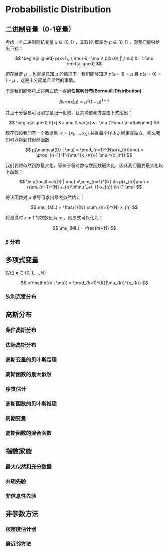 # Probabilistic Distribution

## 二进制变量（0-1变量）

考虑一个二进制随机变量 $x \in \left\{ 0,1 \right\}$ ，其取1的概率为 $\mu \in [0,1]$ ，则我们能够给出下式：

$$
\begin{aligned}
p(x=1\,|\,\mu) &= \mu \\
p(x=0\,|\,\mu) &= 1-\mu
\end{aligned}
$$

即在给定 $\mu$ ，也就是已知 $\mu$ 的情况下，我们能够知道 $p(x=1)=\mu$ 且 $p(x=0)=1-\mu$ ，这是十分简单且显然的事情。

于是我们能够将上述两式统一得到**伯努利分布(Bernoulli Distribution)**

$$
Bern(x|\mu) = \mu^{x}(1-\mu)^{1-x}
$$

并且十分容易可证明它是归一化的，且其均值和方差由下式给出：

$$
\begin{aligned}
E[x] &= \mu
\\
var[x] &= \mu (1-\mu)
\end{aligned}
$$

现在假设我们有一个数据集 $\mathcal{D} = \left\{ x_{1},\dots,x_{N} \right\}$ 并且每个样本之间相互独立，那么我们可以得到其似然函数

$$
p(\mathcal{D} | \mu) = \prod_{n=1}^{N}p(x_{n}|\mu) = \prod_{n=1}^{N}\mu^{x_{n}}(1-\mu)^{x_{n}}
$$

我们要将似然函数最大化，等价于将对数似然函数最大化，因此我们需要最大化以下函数：

$$
\ln p(\mathcal{D} | \mu) =\sum_{n=1}^{N} \ln p(x_{n}|\mu) = \sum_{n=1}^{N} x_{n}\ln\mu \,+\, (1-x_{n}) \ln (1-\mu)
$$

将该函数对 $\mu$ 求导可求出最大似然估计：

$$
\mu_{ML} = \frac{1}{N} \sum_{n=1}^{N} x_{n}
$$

将测试时 $x=1$ 的次数设为 $m$ ，则原式可以化为：

$$
\mu_{ML} = \frac{m}{N}
$$

### $\beta$ 分布

## 多项式变量

假设 $\mathbf{x} \in \left\{ 0,1,\dots,N \right\}$

$$
p(\mathbf{x | \mu}) = \prod_{k=1}^{K}(\mu_{k})^{x_{k}}
$$

### 狄利克雷分布

## 高斯分布

### 条件高斯分布

### 边际高斯分布

### 高斯变量的贝叶斯定理

### 高斯函数的最大似然

### 序贯估计

### 高斯函数的贝叶斯推理

### 周期变量

### 高斯函数的混合函数

## 指数家族

### 最大似然和充分数据

### 共轭先验

### 非信息性先验

## 非参数方法

### 核密度估计器

### 最近邻方法
